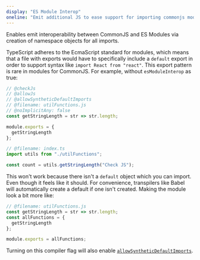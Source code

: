```yaml
---
display: "ES Module Interop"
oneline: "Emit additional JS to ease support for importing commonjs modules"
---
```


Enables emit interoperability between CommonJS and ES Modules via creation of namespace objects for all imports.

TypeScript adheres to the EcmaScript standard for modules, which means that a file with exports would have to specifically
include a `default` export in order to support syntax like `import React from "react"`.
This export pattern is rare in modules for CommonJS. For example, without `esModuleInterop` as true:

```ts twoslash
// @checkJs
// @allowJs
// @allowSyntheticDefaultImports
// @filename: utilFunctions.js
// @noImplicitAny: false
const getStringLength = str => str.length;

module.exports = {
  getStringLength
};

// @filename: index.ts
import utils from "./utilFunctions";

const count = utils.getStringLength("Check JS");
```

This won't work because there isn't a `default` object which you can import. Even though it feels like it should.
For convenience, transpilers like Babel will automatically create a default if one isn't created. Making the module look a bit more like:

```js
// @filename: utilFunctions.js
const getStringLength = str => str.length;
const allFunctions = {
  getStringLength
};

module.exports = allFunctions;
```

Turning on this compiler flag will also enable [`allowSyntheticDefaultImports`](#allowSyntheticDefaultImports).
